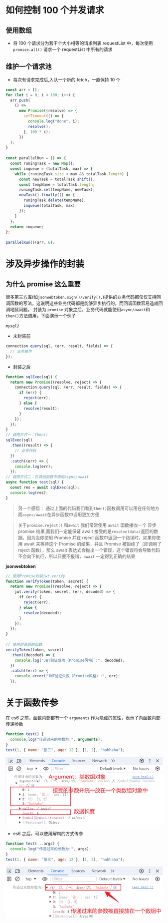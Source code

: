 # 如何控制 100 个并发请求

## 使用数组

- 将 100 个请求分为若干个大小相等的请求列表 requestList 中，每次使用`promise.all()` 请求一个 requestList 中所有的请求

## 维护一个请求池

- 每次有请求完成后,入队一个新的 fetch，一直保持 10 个

```js
const arr = [];
for (let i = 0; i < 100; i++) {
  arr.push(
    () =>
      new Promise((resolve) => {
        setTimeout(() => {
          console.log("done", i);
          resolve();
        }, 100 * i);
      })
  );
}

const parallelRun = () => {
  const runingTask = new Map();
  const inqueue = (totalTask, max) => {
    while (runingTask.size < max && totalTask.length) {
      const newTask = totalTask.shift();
      const tempName = totalTask.length;
      runingTask.set(tempName, newTask);
      newTask().finally(() => {
        runingTask.delete(tempName);
        inqueue(totalTask, max);
      });
    }
  };
  return inqueue;
};

parallelRun()(arr, 6);
```

# 涉及异步操作的封装

## 为什么 promise 这么重要

很多第三方库(如`jsonwebtoken.sign()/verify(),`)提供的业务代码都仅仅支持回调函数的写法，这说明这些业务代码都是能够异步执行的，而回调函数容易造成回调地狱问题。
封装为 `promise` 对象之后，业务代码就能使用`async/await`和`then()`方法调用，下面演示一个例子

_`mysql2`_

- 未封装前

```js
connection.query(sql, (err, result, fields) => {
  // 业务操作
});
```

- 封装之后

```js
function sqlExec(sql) {
  return new Promise((resolve, reject) => {
    connection.query(sql, (err, result, fields) => {
      if (err) {
        reject(err);
      } else {
        resolve(result);
      }
    });
  });
}
// 调用方式一：then()
sqlExec(sql)
  .then((result) => {
    // 业务代码
  })
  .catch((err) => {
    console.log(err);
  });
// 调用方式二：在其他函数中使用async/await
async function test(sql) {
  const res = await sqlExec(sql);
  console.log(res);
}
```

> 另一个感悟：
> 通过上面的代码我们看到`then()`函数调用可以用在任何地方
> 而`async/await`在异步函数中调用更加方便

> 关于`promise.reject()` 和`await`
> 我们常常使用 `await` 函数接收一个 异步 promise 结果,而我们一定能保证 await 接受的是`resolve(data)`返回的数据。因为当你使用 Promise 并在 reject 函数中返回一个错误时，如果你使用 await 来等待这个 Promise 的结果，并且 Promise 被拒绝了（即调用了 reject 函数），那么 await 表达式会抛出一个错误，这个错误将会导致代码不会向下执行，所以只要不报错，`await` 一定得到正确的结果

**jsonwebtoken**

```js
// 使用Promise封装jwt.verify
function verifyToken(token, secret) {
  return new Promise((resolve, reject) => {
    jwt.verify(token, secret, (err, decoded) => {
      if (err) {
        reject(err);
      } else {
        resolve(decoded);
      }
    });
  });
}

// 使用封装后的函数
verifyToken(token, secret)
  .then((decoded) => {
    console.log("JWT验证成功（Promise风格）:", decoded);
  })
  .catch((err) => {
    console.error("JWT验证失败（Promise风格）:", err);
  });
```

# 关于函数传参

在 es6 之前，函数内部都有一个 `arguments` 作为隐藏的属性，表示了向函数内部传递参数

```js
function test() {
  console.log("传递过来的参数为:", arguments);
}
test(1, { name: "张三", age: 12 }, [1, 2], "hahhaha");
```

<img src="./imgs/js相关/Argument类数组对象.png">

- es6 之后，可以使用解构的方式传参

```js
function test(...args) {
  console.log("传递过来的参数为:", args);
}
test(1, { name: "张三", age: 12 }, [1, 2], "hahhaha");
```

<img src="./imgs/js相关/解构赋值传参.png">
